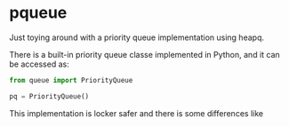 # pqueue

Just toying around with a priority queue implementation using heapq.

There is a built-in priority queue classe implemented in Python, and it can be accessed as:

```python
from queue import PriorityQueue

pq = PriorityQueue()
```

This implementation is locker safer and there is some differences like